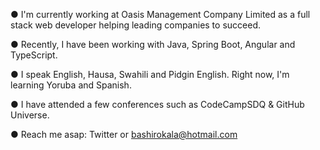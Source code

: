 ● I'm currently working at Oasis Management Company Limited as a full stack web developer helping leading companies to succeed.

● Recently, I have been working with Java, Spring Boot, Angular and TypeScript. 

● I speak English, Hausa, Swahili and Pidgin English. Right now, I'm learning Yoruba and Spanish.

● I have attended a few conferences such as CodeCampSDQ & GitHub Universe.

● Reach me asap: Twitter or bashirokala@hotmail.com
